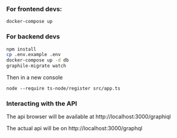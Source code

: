 ### For frontend devs:
`docker-compose up`

### For backend devs
``` bash
npm install
cp .env.example .env
docker-compose up -d db
graphile-migrate watch
```
Then in a new console
```
node --require ts-node/register src/app.ts
```

### Interacting with the API
The api browser will be available at http://localhost:3000/graphiql

The actual api will be on http://localhost:3000/graphql
